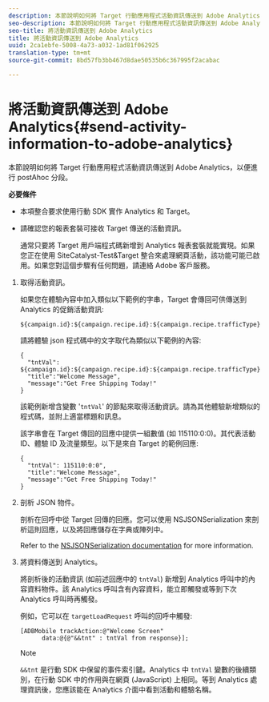 ```yaml
---
description: 本節說明如何將 Target 行動應用程式活動資訊傳送到 Adobe Analytics，以便進行 postAhoc 分段。
seo-description: 本節說明如何將 Target 行動應用程式活動資訊傳送到 Adobe Analytics，以便進行 postAhoc 分段。
seo-title: 將活動資訊傳送到 Adobe Analytics
title: 將活動資訊傳送到 Adobe Analytics
uuid: 2ca1ebfe-5008-4a73-a032-1ad81f062925
translation-type: tm+mt
source-git-commit: 8bd57fb3bb467d8dae50535b6c367995f2acabac

---
```



# 將活動資訊傳送到 Adobe Analytics{#send-activity-information-to-adobe-analytics}

本節說明如何將 Target 行動應用程式活動資訊傳送到 Adobe Analytics，以便進行 postAhoc 分段。

**必要條件**

* 本項整合要求使用行動 SDK 實作 Analytics 和 Target。
* 請確認您的報表套裝可接收 Target 傳送的活動資訊。

   通常只要將 Target 用戶端程式碼新增到 Analytics 報表套裝就能實現。如果您正在使用 SiteCatalyst-Test&amp;Target 整合來處理網頁活動，該功能可能已啟用。如果您對這個步驟有任何問題，請連絡 Adobe 客戶服務。

1. 取得活動資訊。

   如果您在體驗內容中加入類似以下範例的字串，Target 會傳回可供傳送到 Analytics 的促銷活動資訊:

   ```
   ${campaign.id}:${campaign.recipe.id}:${campaign.recipe.trafficType}
   ```

   請將體驗 json 程式碼中的文字取代為類似以下範例的內容:

   ```
   { 
     "tntVal": ${campaign.id}:${campaign.recipe.id}:${campaign.recipe.trafficType}", 
     "title":"Welcome Message", 
     "message":"Get Free Shipping Today!" 
   }
   ```

   該範例新增含變數 '`tntVal`' 的節點來取得活動資訊。請為其他體驗新增類似的程式碼，並附上適當標題和訊息。

   該字串會在 Target 傳回的回應中提供一組數值 (如 115110:0:0)。其代表活動 ID、體驗 ID 及流量類型。以下是來自 Target 的範例回應:

   ```
   { 
     "tntVal": 115110:0:0", 
     "title":"Welcome Message", 
     "message":"Get Free Shipping Today!" 
   }
   ```

1. 剖析 JSON 物件。

   剖析在回呼中從 Target 回傳的回應。您可以使用 NSJSONSerialization 來剖析這則回應，以及將回應儲存在字典或陣列中。

   Refer to the [NSJSONSerialization documentation](https://developer.apple.com/library/ios/documentation/Foundation/Reference/NSJSONSerialization_Class/#//apple_ref/occ/clm/NSJSONSerialization/JSONObjectWithData:options:error) for more information.
1. 將資料傳送到 Analytics。

   將剖析後的活動資訊 (如前述回應中的 `tntVal`) 新增到 Analytics 呼叫中的內容資料物件。該 Analytics 呼叫含有內容資料，能立即觸發或等到下次 Analytics 呼叫時再觸發。

   例如，它可以在 `targetLoadRequest` 呼叫的回呼中觸發:

   ```
   [ADBMobile trackAction:@"Welcome Screen"  
         data:@{@"&&tnt" : tntVal from response}];
   ```

   >[!NOTE]
   >
   >`&&tnt` 是行動 SDK 中保留的事件索引鍵。Analytics 中 `tntVal` 變數的後續類別，在行動 SDK 中的作用與在網頁 (JavaScript) 上相同。等到 Analytics 處理資訊後，您應該能在 Analytics 介面中看到活動和體驗名稱。

